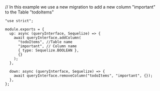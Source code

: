 // In this example we use a new migration to add a new column "important" to the Table "todoItems"

    "use strict";

    module.exports = {
      up: async (queryInterface, Sequelize) => {
        await queryInterface.addColumn(
          "todoItems", //Table name
          "important", // Column name
          { type: Sequelize.BOOLEAN },
          {}
        );
      },

      down: async (queryInterface, Sequelize) => {
        await queryInterface.removeColumn("todoItems", "important", {});
      },
    };
